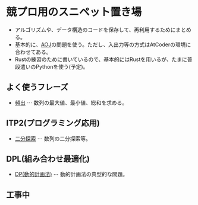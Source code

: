 <script type="text/x-mathjax-config">MathJax.Hub.Config({tex2jax:{inlineMath:[['\$','\$'],['\\(','\\)']],processEscapes:true},CommonHTML: {matchFontHeight:false}});</script>
<script type="text/javascript" async src="https://cdnjs.cloudflare.com/ajax/libs/mathjax/2.7.1/MathJax.js?config=TeX-MML-AM_CHTML"></script>
# 競プロ用のスニペット置き場

* アルゴリズムや、データ構造のコードを保存して、再利用するためにまとめる。
* 基本的に、[AOJ](https://onlinejudge.u-aizu.ac.jp/courses/list)の問題を使う。ただし、入出力等の方式はAtCoderの環境に合わせてある。
* Rustの練習のために書いているので、基本的にはRustを用いるが、たまに普段遣いのPythonを使う(予定)。

## よく使うフレーズ
* [頻出](https://naut444.github.io/freq) $\cdots$ 数列の最大値、最小値、総和を求める。

## ITP2(プログラミング応用)
* [二分探索](https://naut444.github.io/ITP2/binary_search) $\cdots$ 数列の二分探索等。

## DPL(組み合わせ最適化)
* [DP(動的計画法)](https://naut444.github.io/DPL/dp_problems) $\cdots$ 動的計画法の典型的な問題。

## 工事中

